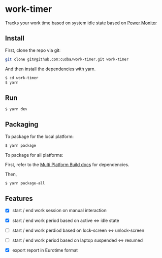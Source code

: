 # work-timer
Tracks your work time based on system idle state based on [Power Monitor](https://electronjs.org/docs/api/power-monitor)

## Install

First, clone the repo via git:

```bash
git clone git@github.com:cudba/work-timer.git work-timer 
```

And then install the dependencies with yarn.

```bash
$ cd work-timer
$ yarn
```

## Run


```bash
$ yarn dev
```

## Packaging

To package for the local platform:

```bash
$ yarn package
```

To package for all platforms:

First, refer to the [Multi Platform Build docs](https://www.electron.build/multi-platform-build) for dependencies.

Then,

```bash
$ yarn package-all
```

## Features
- [x] start / end work session on manual interaction
- [x] start / end work period based on active <=> idle state
- [ ] start / end  work perdiod based on lock-screen <=> unlock-screen
- [ ] start / end work period based on laptop suspended <=> resumed
- [x] export report in Eurotime format

